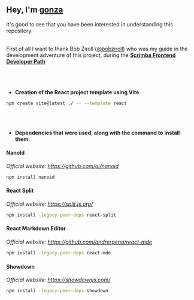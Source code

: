 
## Hey, I'm **[gonza](https://www.gonza.uno/)**
It's good to see that you have been interested in understanding this repository<br><br>



First of all I want to thank Bob Ziroll ([@bobziroll](https://twitter.com/bobziroll)) 
who was my guide in the development adventure of this project, 
during the **[Scrimba Frontend Developer Path](https://scrimba.com/)**<br><br><br><br>






* **Creation of the React project template using Vite**
```bash
npm create vite@latest ./ -- --template react
```

<br><br>

* **Dependencies that were used, along with the command to install them:**

#### NanoId
_Official website: https://github.com/ai/nanoid_
```bash
npm install nanoid
```

#### React Split
_Official website: https://split.js.org/_
```bash
npm install -legacy-peer-deps react-split
```

#### React Markdown Editor
_Official website: https://github.com/andrerpena/react-mde_ 
```bash
npm install -legacy-peer-deps react-mde
```
#### Showdown
_Official website: https://showdownjs.com/_
```bash
npm install -legacy-peer-deps showdown
```